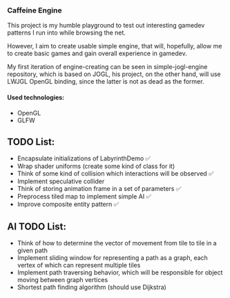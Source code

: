 ### Caffeine Engine

This project is my humble playground to test out interesting gamedev patterns I run into while browsing the net.

However, I aim to create usable simple engine, that will, hopefully, allow me to create basic games and gain overall experience in gamedev.

My first iteration of engine-creating can be seen in simple-jogl-engine repository, which is based on JOGL,
his project, on the other hand, will use LWJGL OpenGL binding, since the latter is not as dead as the former.

#### Used technologies: 
- OpenGL
- GLFW

## TODO List:
- Encapsulate initializations of LabyrinthDemo :white_check_mark:
- Wrap shader uniforms (create some kind of class for it)
- Think of some kind of collision which interactions will be observed :white_check_mark:
- Implement speculative collider
- Think of storing animation frame in a set of parameters :white_check_mark:
- Preprocess tiled map to implement simple AI :white_check_mark:
- Improve composite entity pattern :white_check_mark:

## AI TODO List:
- Think of how to determine the vector of movement from tile to tile in a given path
- Implement sliding window for representing a path as a graph, each vertex of which can represent multiple tiles
- Implement path traversing behavior, which will be responsible for object moving between graph vertices
- Shortest path finding algorithm (should use Dijkstra)

